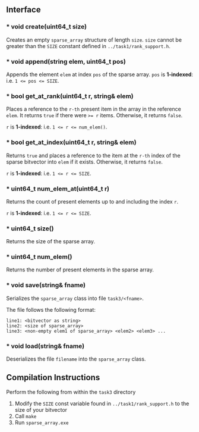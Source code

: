 ## Interface

### * void create(uint64_t size)

Creates an empty `sparse_array` structure of length `size`. `size` cannot be greater than the `SIZE` constant defined in `../task1/rank_support.h`.

### * void append(string elem, uint64_t pos)

Appends the element `elem` at index `pos` of the sparse array. `pos` is **1-indexed**: i.e. `1 <= pos <= SIZE`.

### * bool get_at_rank(uint64_t r, string& elem)

Places a reference to the `r-th` present item in the array in the reference `elem`. It returns `true` if there were `>= r` items. Otherwise, it returns `false`.

`r` is **1-indexed**: i.e. `1 <= r <= num_elem()`.

### * bool get_at_index(uint64_t r, string& elem)

Returns `true` and places a reference to the item at the `r-th` index of the sparse bitvector into `elem` if it exists. Otherwise, it returns `false`.

`r` is **1-indexed**: i.e. `1 <= r <= SIZE`.

### * uint64_t num_elem_at(uint64_t r)

Returns the count of present elements up to and including the index `r`.

`r` is **1-indexed**: i.e. `1 <= r <= SIZE`.

### * uint64_t size()

Returns the size of the sparse array.

### * uint64_t num_elem()

Returns the number of present elements in the sparse array.

### * void save(string& fname)

Serializes the `sparse_array` class into file `task3/<fname>`.

The file follows the following format:
```
line1: <bitvector as string>
line2: <size of sparse_array>
line3: <non-empty elem1 of sparse_array> <elem2> <elem3> ...
```

### * void load(string& fname)

Deserializes the file `filename` into the `sparse_array` class.

## Compilation Instructions

Perform the following from within the `task3` directory

1. Modify the `SIZE` const variable found in `../task1/rank_support.h` to the size of your bitvector
2. Call `make` 
3. Run `sparse_array.exe`